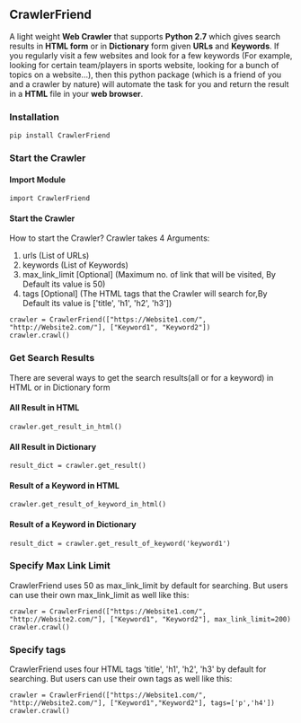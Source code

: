 ## CrawlerFriend

A light weight **Web Crawler** that supports **Python 2.7** which gives search results in **HTML form** or in 
**Dictionary** form given **URLs** and **Keywords**. If you regularly visit a few websites and look for a few keywords
(For example, looking for certain team/players in sports website, looking for a bunch of topics on a website...), 
then this python package (which is a friend of you and a crawler by nature) will automate the task for you and 
return the result in a **HTML** file in your **web browser**.

### Installation
```
pip install CrawlerFriend
```

### Start the Crawler
#### Import Module
```
import CrawlerFriend
```
#### Start the Crawler
How to start the Crawler? Crawler takes 4 Arguments:
1. urls (List of URLs)
2. keywords (List of Keywords) 
3. max_link_limit [Optional] (Maximum no. of link that will be visited, By Default its value is 50)
4. tags [Optional] (The HTML tags that the Crawler will search for,By Default its value is ['title', 'h1', 'h2', 'h3'])

```
crawler = CrawlerFriend(["https://Website1.com/", "http://Website2.com/"], ["Keyword1", "Keyword2"])
crawler.crawl()
```

### Get Search Results
There are several ways to get the search results(all or for a keyword) in HTML or in Dictionary form
#### All Result in HTML
```
crawler.get_result_in_html()
```

#### All Result in Dictionary
```
result_dict = crawler.get_result()
```

#### Result of a Keyword in HTML
```
crawler.get_result_of_keyword_in_html()
```

#### Result of a Keyword in Dictionary
```
result_dict = crawler.get_result_of_keyword('keyword1')
```

### Specify Max Link Limit
CrawlerFriend uses 50 as max_link_limit by default for searching. 
But users can use their own max_link_limit as well like this:
 ```
crawler = CrawlerFriend(["https://Website1.com/", "http://Website2.com/"], ["Keyword1", "Keyword2"], max_link_limit=200)
crawler.crawl()
```

### Specify tags
CrawlerFriend uses four HTML tags 'title', 'h1', 'h2', 'h3' by default for searching. 
But users can use their own tags as well like this:
 ```
crawler = CrawlerFriend(["https://Website1.com/", "http://Website2.com/"], ["Keyword1","Keyword2"], tags=['p','h4'])
crawler.crawl()
```
